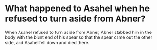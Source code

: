 # What happened to Asahel when he refused to turn aside from Abner?

When Asahel refused to turn aside from Abner, Abner stabbed him in the body with the blunt end of his spear so that the spear came out the other side, and Asahel fell down and died there.
